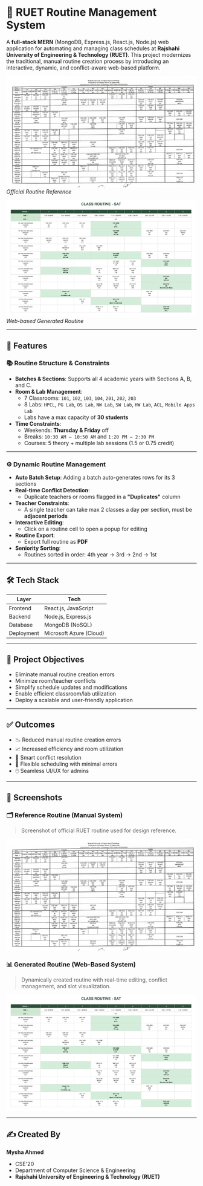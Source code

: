 # 📅 RUET Routine Management System

A **full-stack MERN** (MongoDB, Express.js, React.js, Node.js) web application for automating and managing class schedules at **Rajshahi University of Engineering & Technology (RUET)**. This project modernizes the traditional, manual routine creation process by introducing an interactive, dynamic, and conflict-aware web-based platform.

![Reference Routine](./assets/ruet.png)  
*Official Routine Reference*

![Dynamic Routine](./assets/cs_routine.png)  
*Web-based Generated Routine*

---

## 🚀 Features

### 📚 Routine Structure & Constraints
- **Batches & Sections**: Supports all 4 academic years with Sections A, B, and C.
- **Room & Lab Management**:
  - 7 Classrooms: `101`, `102`, `103`, `104`, `201`, `202`, `203`
  - 8 Labs: `HPCL`, `PG Lab`, `OS Lab`, `NW Lab`, `SW Lab`, `HW Lab`, `ACL`, `Mobile Apps Lab`
  - Labs have a max capacity of **30 students**
- **Time Constraints**:
  - Weekends: **Thursday & Friday** off
  - Breaks: `10:30 AM – 10:50 AM` and `1:20 PM – 2:30 PM`
  - Courses: 5 theory + multiple lab sessions (1.5 or 0.75 credit)

---

### ⚙️ Dynamic Routine Management
- **Auto Batch Setup**: Adding a batch auto-generates rows for its 3 sections
- **Real-time Conflict Detection**:
  - Duplicate teachers or rooms flagged in a **"Duplicates"** column
- **Teacher Constraints**:
  - A single teacher can take max 2 classes a day per section, must be **adjacent periods**
- **Interactive Editing**:
  - Click on a routine cell to open a popup for editing
- **Routine Export**:
  - Export full routine as **PDF**
- **Seniority Sorting**:
  - Routines sorted in order: 4th year → 3rd → 2nd → 1st

---

## 🛠️ Tech Stack

| Layer       | Tech                     |
|-------------|--------------------------|
| Frontend    | React.js, JavaScript     |
| Backend     | Node.js, Express.js      |
| Database    | MongoDB (NoSQL)          |
| Deployment  | Microsoft Azure (Cloud)  |

---

## 🎯 Project Objectives
- Eliminate manual routine creation errors
- Minimize room/teacher conflicts
- Simplify schedule updates and modifications
- Enable efficient classroom/lab utilization
- Deploy a scalable and user-friendly application

---

## ✅ Outcomes
- 📉 Reduced manual routine creation errors
- 📈 Increased efficiency and room utilization
- 🧠 Smart conflict resolution
- 🎯 Flexible scheduling with minimal errors
- 🖱️ Seamless UI/UX for admins

---

## 📸 Screenshots

### 🗂 Reference Routine (Manual System)
> Screenshot of official RUET routine used for design reference.

![Reference Routine](./assets/ruet.png)

### 📊 Generated Routine (Web-Based System)
> Dynamically created routine with real-time editing, conflict management, and slot visualization.

![Dynamic Routine](./assets/cs_routine.png)

---

## ✍️ Created By

**Mysha Ahmed**
- CSE'20
- Department of Computer Science & Engineering
- **Rajshahi University of Engineering & Technology (RUET)**


